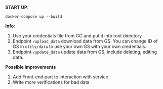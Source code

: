 **START UP**:

``docker-compose up --build ``

**Info**:

1. Use your credentials file from GC and put it into root directory 
2. Endpoint  `/upload_data` download data from GS. You can change ID of GS in  `utils/data` to use your own GS with your own credentials.
2. Endpoint  `/update_data` update data from GS, include deleting, editing data.


**Possible improvements**
1. Add Front-end part to interaction with service
2. Write more verifications for bad data